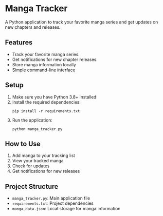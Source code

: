 # Manga Tracker

A Python application to track your favorite manga series and get updates on new chapters and releases.

## Features
- Track your favorite manga series
- Get notifications for new chapter releases
- Store manga information locally
- Simple command-line interface

## Setup
1. Make sure you have Python 3.8+ installed
2. Install the required dependencies:
   ```
   pip install -r requirements.txt
   ```
3. Run the application:
   ```
   python manga_tracker.py
   ```

## How to Use
1. Add manga to your tracking list
2. View your tracked manga
3. Check for updates
4. Get notifications for new releases

## Project Structure
- `manga_tracker.py`: Main application file
- `requirements.txt`: Project dependencies
- `manga_data.json`: Local storage for manga information 